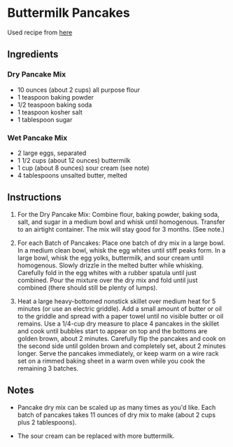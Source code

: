 # Buttermilk Pancakes

Used recipe from [here](https://www.seriouseats.com/light-and-fluffy-pancakes-recipe)

## Ingredients

### Dry Pancake Mix

* 10 ounces (about 2 cups) all purpose flour
* 1 teaspoon baking powder
* 1/2 teaspoon baking soda
* 1 teaspoon kosher salt
* 1 tablespoon sugar

### Wet Pancake Mix

* 2 large eggs, separated
* 1 1/2 cups (about 12 ounces) buttermilk
* 1 cup (about 8 ounces) sour cream (see note)
* 4 tablespoons unsalted butter, melted

## Instructions

1. For the Dry Pancake Mix: Combine flour, baking powder, baking soda, salt, and sugar in a medium bowl and whisk until homogenous. Transfer to an airtight container. The mix will stay good for 3 months. (See note.)
   
2. For each Batch of Pancakes: Place one batch of dry mix in a large bowl. In a medium clean bowl, whisk the egg whites until stiff peaks form. In a large bowl, whisk the egg yolks, buttermilk, and sour cream until homogenous. Slowly drizzle in the melted butter while whisking. Carefully fold in the egg whites with a rubber spatula until just combined. Pour the mixture over the dry mix and fold until just combined (there should still be plenty of lumps).
   
3. Heat a large heavy-bottomed nonstick skillet over medium heat for 5 minutes (or use an electric griddle). Add a small amount of butter or oil to the griddle and spread with a paper towel until no visible butter or oil remains. Use a 1/4-cup dry measure to place 4 pancakes in the skillet and cook until bubbles start to appear on top and the bottoms are golden brown, about 2 minutes. Carefully flip the pancakes and cook on the second side until golden brown and completely set, about 2 minutes longer. Serve the pancakes immediately, or keep warm on a wire rack set on a rimmed baking sheet in a warm oven while you cook the remaining 3 batches.

## Notes 

* Pancake dry mix can be scaled up as many times as you'd like. Each batch of pancakes takes 11 ounces of dry mix to make (about 2 cups plus 2 tablespoons).

*  The sour cream can be replaced with more buttermilk.






